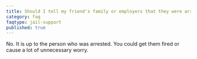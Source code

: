 ```yaml
---
title: Should I tell my friend's family or employers that they were arrested?
category: faq
faqtype: jail-support
published: true
---
```


No. It is up to the person who was arrested. You could get them fired or cause a lot of unnecessary worry.
